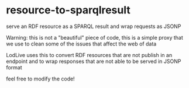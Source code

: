 # resource-to-sparqlresult
serve an RDF resource as a SPARQL result and wrap requests as JSONP
  
Warning: this is not a "beautiful" piece of code, this is a simple proxy that we use to clean some of the issues that affect the web of data  
 
LodLive uses this to convert RDF resources that are not publish in an endpoint and to wrap responses that are not able to be served in JSONP format

feel free to modify the code!
